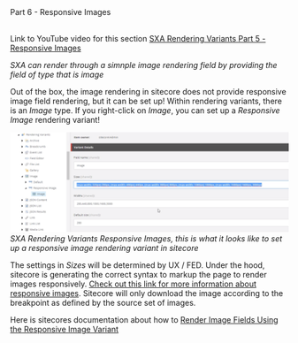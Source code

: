 <summary>Part 6 - Responsive Images</summary>
<br />  

Link to YouTube video for this section [SXA Rendering Variants Part 5 - Responsive Images](https://youtu.be/22IXpZtG1u8)

*SXA can render through a simnple image rendering field by providing the field of type that is image*

Out of the box, the image rendering in sitecore does not provide responsive image field rendering, but it can be set up! Within rendering variants, there is an *Image* type. If you right-click on *Image*, you can set up a *Responsive Image* rendering variant!

![alt text](assets/images/sxa-rendering-variants/SXA-Rendering-Variants-Responsive-Images-Setup.png "SXA Rendering Variants Responsive Images, this is what it looks like to set up a responsive image rendering variant in sitecore")
*SXA Rendering Variants Responsive Images, this is what it looks like to set up a responsive image rendering variant in sitecore*

The settings in *Sizes* will be determined by UX / FED. Under the hood, sitecore is generating the correct syntax to markup the page to render images responsively. [Check out this link for more information about responsive images](https://alistapart.com/article/using-responsive-images-now). Sitecore will only download the image according to the breakpoint as defined by the source set of images.

Here is sitecores documentation about how to [Render Image Fields Using the Responsive Image Variant](https://doc.sitecore.com/developers/sxa/17/sitecore-experience-accelerator/en/render-image-fields-using-the-responsive-image-variant.html)